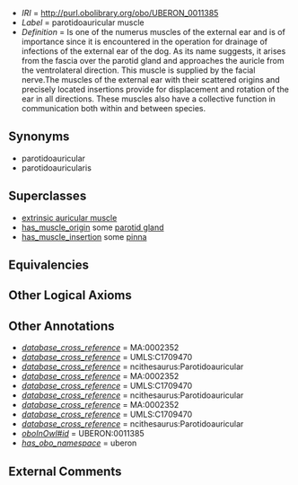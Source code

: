  * *IRI* = http://purl.obolibrary.org/obo/UBERON_0011385
 * *Label* = parotidoauricular muscle
 * *Definition* = Is one of the numerus muscles of the external ear and is of importance since it is encountered in the operation for drainage of infections of the external ear of the dog. As its name suggests, it arises from the fascia over the parotid gland and approaches the auricle from the ventrolateral direction. This muscle is supplied by the facial nerve.The muscles of the external ear with their scattered origins and precisely located insertions provide for displacement and rotation of the ear in all directions. These muscles also have a collective function in communication both within and between species.

## Synonyms

 * parotidoauricular
 * parotidoauricularis

## Superclasses

 * [extrinsic auricular muscle](../../UBERON/83/UBERON_0001583.md)
 * [has_muscle_origin](../../RO/72/RO_0002372.md) some [parotid gland](../../UBERON/31/UBERON_0001831.md)
 * [has_muscle_insertion](../../RO/73/RO_0002373.md) some [pinna](../../UBERON/57/UBERON_0001757.md)

## Equivalencies


## Other Logical Axioms


## Other Annotations

 * *[database_cross_reference](../../ef/oboInOwl#hasDbXref.md)* = MA:0002352
 * *[database_cross_reference](../../ef/oboInOwl#hasDbXref.md)* = UMLS:C1709470
 * *[database_cross_reference](../../ef/oboInOwl#hasDbXref.md)* = ncithesaurus:Parotidoauricular
 * *[database_cross_reference](../../ef/oboInOwl#hasDbXref.md)* = MA:0002352
 * *[database_cross_reference](../../ef/oboInOwl#hasDbXref.md)* = UMLS:C1709470
 * *[database_cross_reference](../../ef/oboInOwl#hasDbXref.md)* = ncithesaurus:Parotidoauricular
 * *[database_cross_reference](../../ef/oboInOwl#hasDbXref.md)* = MA:0002352
 * *[database_cross_reference](../../ef/oboInOwl#hasDbXref.md)* = UMLS:C1709470
 * *[database_cross_reference](../../ef/oboInOwl#hasDbXref.md)* = ncithesaurus:Parotidoauricular
 * *[oboInOwl#id](../../id/oboInOwl#id.md)* = UBERON:0011385
 * *[has_obo_namespace](../../ce/oboInOwl#hasOBONamespace.md)* = uberon

## External Comments

